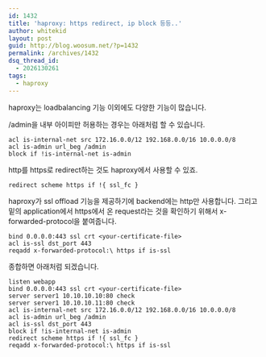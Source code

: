 ```yaml
---
id: 1432
title: 'haproxy: https redirect, ip block 등등..'
author: whitekid
layout: post
guid: http://blog.woosum.net/?p=1432
permalink: /archives/1432
dsq_thread_id:
  - 2026130261
tags:
  - haproxy
---
```

haproxy는 loadbalancing 기능 이외에도 다양한 기능이 많습니다.

/admin을 내부 아이피만 허용하는 경우는 아래처럼 할 수 있습니다.

    acl is-internal-net src 172.16.0.0/12 192.168.0.0/16 10.0.0.0/8
    acl is-admin url_beg /admin
    block if !is-internal-net is-admin

http를 https로 redirect하는 것도 haproxy에서 사용할 수 있죠.

    redirect scheme https if !{ ssl_fc }

haproxy가 ssl offload 기능을 제공하기에 backend에는 http만 사용합니다. 그리고 밑의 application에서 https에서 온 request라는 것을 확인하기 위해서 x-forwarded-protocol을 붙여줍니다.

    bind 0.0.0.0:443 ssl crt <your-certificate-file>
    acl is-ssl dst_port 443
    reqadd x-forwarded-protocol:\ https if is-ssl

종합하면 아래처럼 되겠습니다.

    listen webapp
    bind 0.0.0.0:443 ssl crt <your-certificate-file>
    server server1 10.10.10.10:80 check
    server server1 10.10.10.11:80 check
    acl is-internal-net src 172.16.0.0/12 192.168.0.0/16 10.0.0.0/8
    acl is-admin url_beg /admin
    acl is-ssl dst_port 443
    block if !is-internal-net is-admin
    redirect scheme https if !{ ssl_fc }
    reqadd x-forwarded-protocol:\ https if is-ssl
